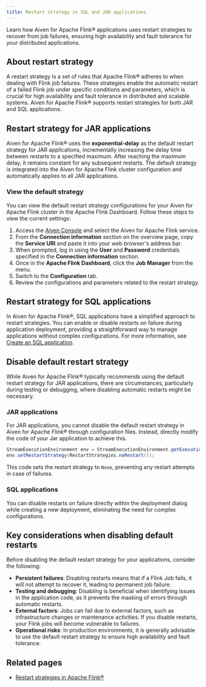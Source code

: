 ```yaml
---
title: Restart strategy in SQL and JAR applications
---
```

Learn how Aiven for Apache Flink® applications uses restart strategies to recover from job failures, ensuring high availability and fault tolerance for your distributed applications.

## About restart strategy

A restart strategy is a set of rules that Apache Flink® adheres to when dealing with
Flink job failures. These strategies enable the automatic restart of a failed Flink job
under specific conditions and parameters, which is crucial for high availability and fault
tolerance in distributed and scalable systems. Aiven for Apache Flink® supports restart
strategies for both JAR and SQL applications.

## Restart strategy for JAR applications

Aiven for Apache Flink® uses the **exponential-delay** as the default restart strategy
for JAR applications, incrementally increasing the delay time between restarts to a
specified maximum. After reaching the maximum delay, it remains constant for any
subsequent restarts. The default strategy is integrated into the
Aiven for Apache Flink cluster configuration and
automatically applies to all JAR applications.

### View the default strategy

You can view the default restart strategy configurations for your Aiven
for Apache Flink cluster in the Apache Flink Dashboard. Follow these
steps to view the current settings:

1.  Access the [Aiven Console](https://console.aiven.io/) and select the
    Aiven for Apache Flink service.
1.  From the **Connection information** section on the overview page,
    copy the **Service URI** and paste it into your web browser's
    address bar.
1.  When prompted, log in using the **User** and **Password**
    credentials specified in the **Connection information** section.
1.  Once in the **Apache Flink Dashboard**, click the **Job Manager**
    from the menu.
1.  Switch to the **Configuration** tab.
1.  Review the configurations and parameters related to the restart
    strategy.

## Restart strategy for SQL applications

In Aiven for Apache Flink®, SQL applications have a simplified approach to
restart strategies. You can enable or disable restarts on failure during
application deployment, providing a straightforward way
to manage applications without complex configurations.
For more information, see [Create an SQL application](/docs/products/flink/howto/create-sql-application).

## Disable default restart strategy

While Aiven for Apache Flink® typically recommends using the default
restart strategy for JAR applications, there are circumstances,
particularly during testing or debugging, where disabling automatic
restarts might be necessary.

### JAR applications

For JAR applications, you cannot disable the default restart
strategy in Aiven for Apache Flink® through configuration files.
Instead, directly modify the code of your Jar application to achieve
this.

```java
StreamExecutionEnvironment env = StreamExecutionEnvironment.getExecutionEnvironment();
env.setRestartStrategy(RestartStrategies.noRestart());
```

This code sets the restart strategy to `None`, preventing any restart
attempts in case of failures.

### SQL applications

You can disable restarts on failure directly within the deployment dialog while creating
a new deployment, eliminating the need for complex configurations.

## Key considerations when disabling default restarts

Before disabling the default restart strategy for your applications, consider the
following:

-   **Persistent failures**: Disabling restarts means that if a Flink
    Job fails, it will not attempt to recover it, leading to
    permanent job failure.
-   **Testing and debugging**: Disabling is beneficial when identifying
    issues in the application code, as it prevents the masking of errors
    through automatic restarts.
-   **External factors**: Jobs can fail due to external factors, such as
    infrastructure changes or maintenance activities. If you disable
    restarts, your Flink jobs will become vulnerable to failures.
-   **Operational risks**: In production environments, it is generally
    advisable to use the default restart strategy to ensure high
    availability and fault tolerance.

## Related pages

-   [Restart strategies in Apache
    Flink®](https://nightlies.apache.org/flink/flink-docs-release-1.18/docs/ops/state/task_failure_recovery/#restart-strategies)
